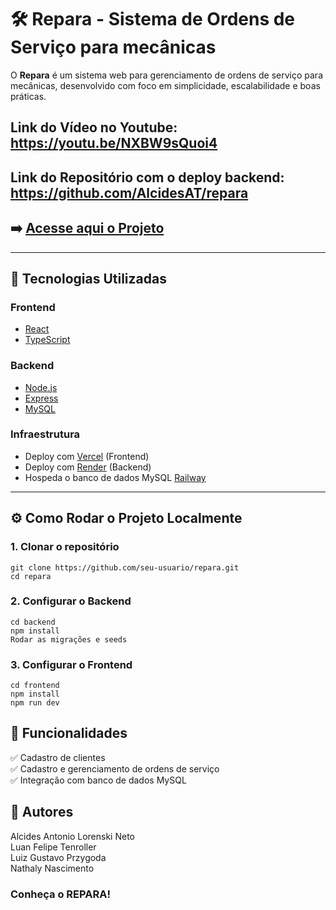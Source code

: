 # 🛠️ Repara - Sistema de Ordens de Serviço para mecânicas

O **Repara** é um sistema web para gerenciamento de ordens de serviço para mecânicas, desenvolvido com foco em simplicidade, escalabilidade e boas práticas.  

## Link do Vídeo no Youtube: https://youtu.be/NXBW9sQuoi4
## Link do Repositório com o deploy backend: https://github.com/AlcidesAT/repara

## ➡️ [Acesse aqui o Projeto](https://repara-ten.vercel.app/)
---

## 🚀 Tecnologias Utilizadas

### Frontend
- [React](https://reactjs.org/)
- [TypeScript](https://www.typescriptlang.org/)

### Backend
- [Node.js](https://nodejs.org/)
- [Express](https://expressjs.com/)
- [MySQL](https://www.mysql.com/)

### Infraestrutura
- Deploy com [Vercel](https://vercel.com/) (Frontend)
- Deploy com [Render](https://render.com/) (Backend)
- Hospeda o banco de dados MySQL [Railway](https://railway.com/)
---

## ⚙️ Como Rodar o Projeto Localmente

### 1. Clonar o repositório
```
git clone https://github.com/seu-usuario/repara.git
cd repara
```
### 2. Configurar o Backend
```
cd backend
npm install
Rodar as migrações e seeds
```
### 3. Configurar o Frontend
```
cd frontend
npm install
npm run dev
```

## 📌 Funcionalidades
✅ Cadastro de clientes\
✅ Cadastro e gerenciamento de ordens de serviço\
✅ Integração com banco de dados MySQL

## 👥 Autores
Alcides Antonio Lorenski Neto\
Luan Felipe Tenroller\
Luiz Gustavo Przygoda\
Nathaly Nascimento

### Conheça o REPARA!
